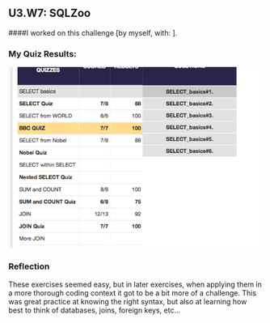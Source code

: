 ## U3.W7: SQLZoo

####I worked on this challenge [by myself, with: ].



### My Quiz Results:
![SQLZoo Quix Results](../imgs/sqlzoo.png)





### Reflection
These exercises seemed easy, but in later exercises, when applying them in a more thorough coding context it got to be a bit more of a challenge. This was great practice at knowing the right syntax, but also at learning how best to think of databases, joins, foreign keys, etc...
